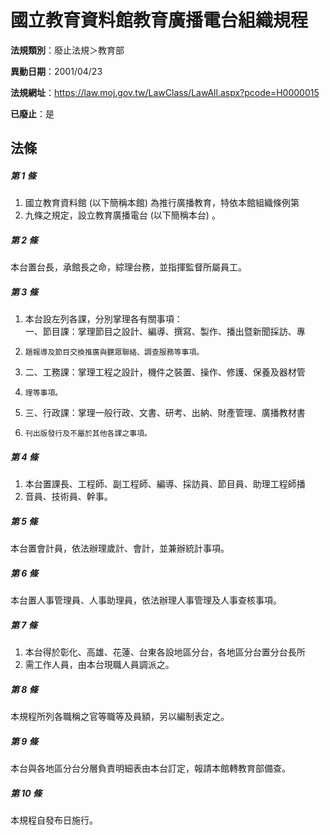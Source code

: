 # 國立教育資料館教育廣播電台組織規程

**法規類別**：廢止法規＞教育部

**異動日期**：2001/04/23  

**法規網址**：https://law.moj.gov.tw/LawClass/LawAll.aspx?pcode=H0000015

**已廢止**：是



## 法條
##### 第 1 條
1. 國立教育資料館 (以下簡稱本館) 為推行廣播教育，特依本館組織條例第
1. 九條之規定，設立教育廣播電台 (以下簡稱本台) 。

##### 第 2 條
本台置台長，承館長之命，綜理台務，並指揮監督所屬員工。

##### 第 3 條
1. 本台設左列各課，分別掌理各有關事項：  
一、節目課：掌理節目之設計、編導、撰寫、製作、播出暨新聞採訪、專
1.     題報導及節目交換推廣與聽眾聯絡、調查服務等事項。
1. 二、工務課：掌理工程之設計，機件之裝置、操作、修護、保養及器材管
1.     理等事項。
1. 三、行政課：掌理一般行政、文書、研考、出納、財產管理、廣播教材書
1.     刊出版發行及不屬於其他各課之事項。

##### 第 4 條
1. 本台置課長、工程師、副工程師、編導、採訪員、節目員、助理工程師播
1. 音員、技術員、幹事。

##### 第 5 條
本台置會計員，依法辦理歲計、會計，並兼辦統計事項。

##### 第 6 條
本台置人事管理員、人事助理員，依法辦理人事管理及人事查核事項。

##### 第 7 條
1. 本台得於彰化、高雄、花蓮、台東各設地區分台，各地區分台置分台長所
1. 需工作人員，由本台現職人員調派之。

##### 第 8 條
本規程所列各職稱之官等職等及員額，另以編制表定之。

##### 第 9 條
本台與各地區分台分層負責明細表由本台訂定，報請本館轉教育部備查。

##### 第 10 條
本規程自發布日施行。


